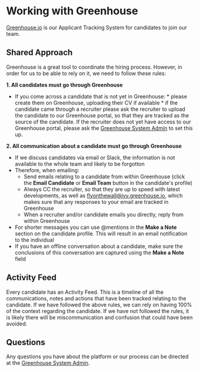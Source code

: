 # Working with Greenhouse

[Greenhouse.io](https://www.greenhouse.io/) is our Applicant Tracking System for
candidates to join our team.

## Shared Approach

Greenhouse is a great tool to coordinate the hiring process. However, in order
for us to be able to rely on it, we need to follow these rules:

**1. All candidates must go through Greenhouse**
  *  If you come across a candidate that is not yet in Greenhouse:
    * please create them on Greenhouse, uploading their CV if available
    * if the candidate came through a recruiter please ask the recruiter to
      upload the candidate to our Greenhouse portal, so that they are tracked as
the source of the candidate. If the recruiter does not yet have access to our
Greenhouse portal, please ask the [Greenhouse System
Admin](../readme.md#contacts) to set this up.

**2. All communication about a candidate must go through Greenhouse**
  * If we discuss candidates via email or Slack, the information is not
    available to the whole team and likely to be forgotton
  * Therefore, when emailing:
    * Send emails relating to a candidate from within Greenhouse (click the
      **Email Candidate** or **Email Team** button in the candidate's profile)
    * Always CC the recruiter, so that they are up to speed with latest
      developments, as well as <flyonthewall@ivy.greenhouse.io>, which makes
sure that any responses to your email are tracked in Greenhouse
    * When a recruiter and/or candidate emails you directly, reply from within
      Greenhouse
  * For shorter messages you can use @mentions in the **Make a Note** section on
    the candidate profile. This will result in an email notification to the
individual
  * If you have an offline conversation about a candidate, make sure the
    conclusions of this conversation are captured using the **Make a Note**
field

## Activity Feed

Every candidate has an Activity Feed. This is a timeline of all the
communications, notes and actions that have been tracked relating to the
candidate. If we have followed the above rules, we can rely on having 100% of
the context regarding the candidate. If we have not followed the rules, it is
likely there will be miscommunication and confusion that could have been
avoided.

## Questions

Any questions you have about the platform or our process can be directed at the
[Greenhouse System Admin](../readme.md#contacts).
